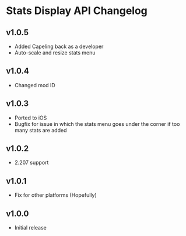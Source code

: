 # Stats Display API Changelog

## v1.0.5

- Added Capeling back as a developer
- Auto-scale and resize stats menu

## v1.0.4

- Changed mod ID

## v1.0.3

- Ported to iOS
- Bugfix for issue in which the stats menu goes under the corner if too many stats are added

## v1.0.2

- 2.207 support

## v1.0.1

- Fix for other platforms (Hopefully)

## v1.0.0

- Initial release